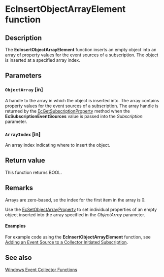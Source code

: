 # EcInsertObjectArrayElement function

## Description

The **EcInsertObjectArrayElement** function inserts an empty object into an array of property values for the event sources of a subscription. The object is inserted at a specified array index.

## Parameters

### `ObjectArray` [in]

A handle to the array in which the object is inserted into. The array contains property values for the event sources of a subscription. The array handle is returned by the [EcGetSubscriptionProperty](https://learn.microsoft.com/windows/desktop/api/evcoll/nf-evcoll-ecgetsubscriptionproperty) method when the **EcSubscriptionEventSources** value is passed into the *Subscription* parameter.

### `ArrayIndex` [in]

An array index indicating where to insert the object.

## Return value

This function returns BOOL.

## Remarks

Arrays are zero-based, so the index for the first item in the array is 0.

Use the [EcSetObjectArrayProperty](https://learn.microsoft.com/windows/desktop/api/evcoll/nf-evcoll-ecsetobjectarrayproperty) to set individual properties of an empty object inserted into the array specified in the *ObjectArray* parameter.

#### Examples

For example code using the **EcInsertObjectArrayElement** function, see [Adding an Event Source to a Collector Initiated Subscription](https://learn.microsoft.com/windows/desktop/WEC/adding-an-event-source-to-an-event-collector-subscription).

## See also

[Windows Event Collector Functions](https://learn.microsoft.com/windows/desktop/WEC/windows-event-collector-functions)